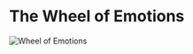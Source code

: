 # The Wheel of Emotions
![Wheel of Emotions](https://defendinnocence.org/wp-content/uploads/2019/01/DI_EmotionWheel-v02_Artboard-2-min.png.pagespeed.ce.CZvQX0roGr.png)